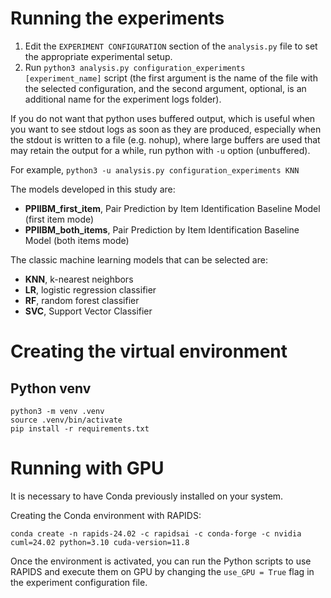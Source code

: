 # Running the experiments

1. Edit the `EXPERIMENT CONFIGURATION` section of the `analysis.py` file to set the appropriate experimental setup.
2. Run `python3 analysis.py configuration_experiments [experiment_name]` script (the first argument is the name of the file with the selected configuration, and the second argument, optional, is an additional name for the experiment logs folder).

If you do not want that python uses buffered output, which is useful when you want to see stdout logs as soon as they are produced, especially when the stdout is written to a file (e.g. nohup), where large buffers are used that may retain the output for a while, run python with `-u` option (unbuffered).

For example, `python3 -u analysis.py configuration_experiments KNN`


The models developed in this study are:
<ul>
  <li><strong>PPIIBM_first_item</strong>, Pair Prediction by Item Identification Baseline Model (first item mode)</li>
  <li><strong>PPIIBM_both_items</strong>, Pair Prediction by Item Identification Baseline Model (both items mode)</li>
</ul> 

The classic machine learning models that can be selected are:
<ul>
  <li><strong>KNN</strong>, k-nearest neighbors</li>
  <li><strong>LR</strong>, logistic regression classifier</li>
  <li><strong>RF</strong>, random forest classifier</li>
  <li><strong>SVC</strong>, Support Vector Classifier</li>
</ul>



# Creating the virtual environment

## Python venv

```
python3 -m venv .venv
source .venv/bin/activate
pip install -r requirements.txt
```

# Running with GPU
It is necessary to have Conda previously installed on your system.

Creating the Conda environment with RAPIDS:

```
conda create -n rapids-24.02 -c rapidsai -c conda-forge -c nvidia cuml=24.02 python=3.10 cuda-version=11.8
```

Once the environment is activated, you can run the Python scripts to use RAPIDS and execute them on GPU by changing the `use_GPU = True` flag in the experiment configuration file.
